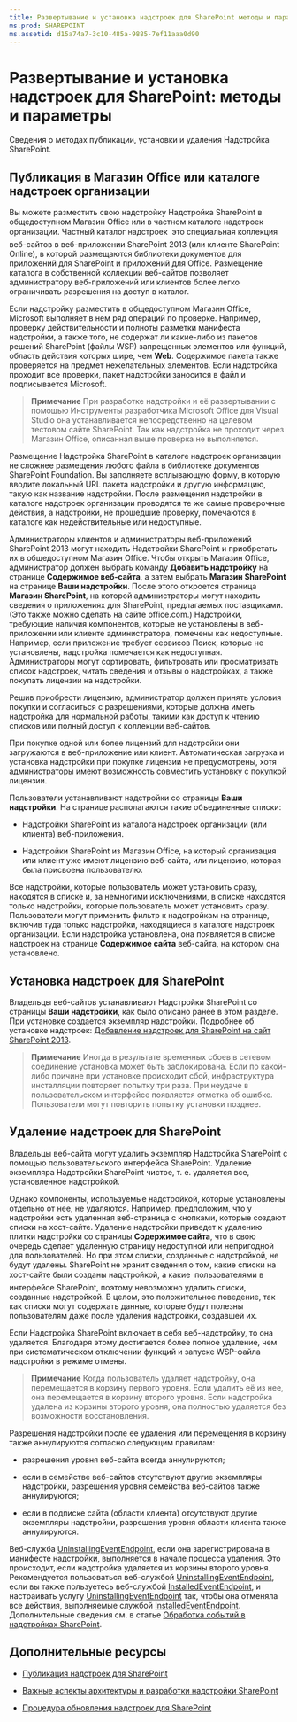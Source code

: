 ```yaml
---
title: Развертывание и установка надстроек для SharePoint методы и параметры
ms.prod: SHAREPOINT
ms.assetid: d15a74a7-3c10-485a-9885-7ef11aaa0d90
---
```



# Развертывание и установка надстроек для SharePoint: методы и параметры
Сведения о методах публикации, установки и удаления Надстройка SharePoint.
## Публикация в Магазин Office или каталоге надстроек организации
<a name="MarketOrCatalog"> </a>

Вы можете разместить свою надстройку Надстройка SharePoint в общедоступном Магазин Office или в частном каталоге надстроек организации. Частный каталог надстроек  это специальная коллекция веб-сайтов в веб-приложении SharePoint 2013 (или клиенте SharePoint Online), в которой размещаются библиотеки документов для приложений для SharePoint и приложений для Office. Размещение каталога в собственной коллекции веб-сайтов позволяет администратору веб-приложений или клиентов более легко ограничивать разрешения на доступ в каталог. 



Если надстройку разместить в общедоступном Магазин Office, Microsoft выполняет в нем ряд операций по проверке. Например, проверку действительности и полноты разметки манифеста надстройки, а также того, не содержат ли какие-либо из пакетов решений SharePoint (файлы WSP) запрещенных элементов или функций, область действия которых шире, чем **Web**. Содержимое пакета также проверяется на предмет нежелательных элементов. Если надстройка проходит все проверки, пакет надстройки заносится в файл и подписывается Microsoft. 




> **Примечание**
> При разработке надстройки и её развертывании с помощью Инструменты разработчика Microsoft Office для Visual Studio она устанавливается непосредственно на целевом тестовом сайте SharePoint. Так как надстройка не проходит через Магазин Office, описанная выше проверка не выполняется. 




Размещение Надстройка SharePoint в каталоге надстроек организации не сложнее размещения любого файла в библиотеке документов SharePoint Foundation. Вы заполняете всплывающую форму, в которую вводите локальный URL пакета надстройки и другую информацию, такую как название надстройки. После размещения надстройки в каталоге надстроек организации проводятся те же самые проверочные действия, а надстройки, не прошедшие проверку, помечаются в каталоге как недействительные или недоступные. 



Администраторы клиентов и администраторы веб-приложений SharePoint 2013 могут находить Надстройки SharePoint и приобретать их в общедоступном Магазин Office. Чтобы открыть Магазин Office, администратор должен выбрать команду **Добавить надстройку** на странице **Содержимое веб-сайта**, а затем выбрать **Магазин SharePoint** на странице **Ваши надстройки**. После этого откроется страница **Магазин SharePoint**, на которой администраторы могут находить сведения о приложениях для SharePoint, предлагаемых поставщиками. (Это также можно сделать на сайте office.com.) Надстройки, требующие наличия компонентов, которые не установлены в веб-приложении или клиенте администратора, помечены как недоступные. Например, если приложение требует сервисов Поиск, которые не установлены, надстройка помечается как недоступная. Администраторы могут сортировать, фильтровать или просматривать список надстроек, читать сведения и отзывы о надстройках, а также покупать лицензии на надстройки.



Решив приобрести лицензию, администратор должен принять условия покупки и согласиться с разрешениями, которые должна иметь надстройка для нормальной работы, такими как доступ к чтению списков или полный доступ к коллекции веб-сайтов. 



При покупке одной или более лицензий для надстройки они загружаются в веб-приложение или клиент. Автоматическая загрузка и установка надстройки при покупке лицензии не предусмотрены, хотя администраторы имеют возможность совместить установку с покупкой лицензии.



Пользователи устанавливают надстройки со страницы **Ваши надстройки**. На странице располагаются такие объединенные списки:




- Надстройки SharePoint из каталога надстроек организации (или клиента) веб-приложения.


- Надстройки SharePoint из Магазин Office, на который организация или клиент уже имеют лицензию веб-сайта, или лицензию, которая была присвоена пользователю.


Все надстройки, которые пользователь может установить сразу, находятся в списке и, за немногими исключениями, в списке находятся только надстройки, которые пользователь может установить сразу. Пользователи могут применить фильтр к надстройкам на странице, включив туда только надстройки, находящиеся в каталоге надстроек организации. Если надстройка установлена, она появляется в списке надстроек на странице **Содержимое сайта** веб-сайта, на котором она установлено.




## Установка надстроек для SharePoint
<a name="Installing"> </a>

Владельцы веб-сайтов устанавливают Надстройки SharePoint со страницы **Ваши надстройки**, как было описано ранее в этом разделе. При установке создается экземпляр надстройки. Подробнее об установке надстроек:  [Добавление надстроек для SharePoint на сайт SharePoint 2013](https://technet.microsoft.com/ru-ru/library/fp161231.aspx). 




> **Примечание**
> Иногда в результате временных сбоев в сетевом соединение установка может быть заблокирована. Если по какой-либо причине при установке происходит сбой, инфраструктура инсталляции повторяет попытку три раза. При неудаче в пользовательском интерфейсе появляется отметка об ошибке. Пользователи могут повторить попытку установки позднее. 





## Удаление надстроек для SharePoint
<a name="Uninstalling"> </a>

Владельцы веб-сайта могут удалить экземпляр Надстройка SharePoint с помощью пользовательского интерфейса SharePoint. Удаление экземпляра Надстройки SharePoint чистое, т. е. удаляется все, установленное надстройкой. 



Однако компоненты, используемые надстройкой, которые установлены отдельно от нее, не удаляются. Например, предположим, что у надстройки есть удаленная веб-страница с кнопками, которые создают списки на хост-сайте. Удаление надстройки приведет к удалению плитки надстройки со страницы **Содержимое сайта**, что в свою очередь сделает удаленную страницу недоступной или непригодной для пользователей. Но при этом списки, созданные с надстройкой, не будут удалены. SharePoint не хранит сведения о том, какие списки на хост-сайте были созданы надстройкой, а какие  пользователями в интерфейсе SharePoint, поэтому невозможно удалить списки, созданные надстройкой. В целом, это положительное поведение, так как списки могут содержать данные, которые будут полезны пользователям даже после удаления надстройки, создавшей их.



Если Надстройка SharePoint включает в себя веб-надстройку, то она удаляется. Благодаря этому достигается более полное удаление, чем при систематическом отключении функций и запуске WSP-файла надстройки в режиме отмены.




> **Примечание**
> Когда пользователь удаляет надстройку, она перемещается в корзину первого уровня. Если удалить её из нее, она перемещается в корзину второго уровня. Если надстройка удалена из корзины второго уровня, она полностью удаляется без возможности восстановления. 




Разрешения надстройки после ее удаления или перемещения в корзину также аннулируются согласно следующим правилам:




- разрешения уровня веб-сайта всегда аннулируются;


- если в семействе веб-сайтов отсутствуют другие экземпляры надстройки, разрешения уровня семейства веб-сайтов также аннулируются;


- если в подписке сайта (области клиента) отсутствуют другие экземпляры надстройки, разрешения уровня области клиента также аннулируются.


Веб-служба  [UninstallingEventEndpoint](http://msdn.microsoft.com/library/4194e44b-f2af-1db4-aad5-9b7b511b4348%28Office.15%29.aspx), если она зарегистрирована в манифесте надстройки, выполняется в начале процесса удаления. Это происходит, если надстройка удаляется из корзины второго уровня. Рекомендуется пользоваться веб-службой  [UninstallingEventEndpoint](http://msdn.microsoft.com/library/4194e44b-f2af-1db4-aad5-9b7b511b4348%28Office.15%29.aspx), если вы также пользуетесь веб-службой  [InstalledEventEndpoint](http://msdn.microsoft.com/library/af9f83d8-8325-3ede-d7b0-bb82c0445eb9%28Office.15%29.aspx), и настраивать услугу  [UninstallingEventEndpoint](http://msdn.microsoft.com/library/4194e44b-f2af-1db4-aad5-9b7b511b4348%28Office.15%29.aspx) так, чтобы она отменяла все действия, выполняемые службой [InstalledEventEndpoint](http://msdn.microsoft.com/library/af9f83d8-8325-3ede-d7b0-bb82c0445eb9%28Office.15%29.aspx). Дополнительные сведения см. в статье  [Обработка событий в надстройках SharePoint](handle-events-in-sharepoint-add-ins.md).




## Дополнительные ресурсы
<a name="SP15deployinstallapps_addlresources"> </a>


-  [Публикация надстроек для SharePoint](publish-sharepoint-add-ins.md)


-  [Важные аспекты архитектуры и разработки надстройки SharePoint](important-aspects-of-the-sharepoint-add-in-architecture-and-development-landscap.md)


-  [Процедура обновления надстроек для SharePoint](sharepoint-add-ins-update-process.md)




